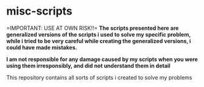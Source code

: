misc-scripts
============
=IMPORTANT: USE AT OWN RISK!!=
**The scripts presented here are generalized versions of the scripts i used to solve my specific problem, while i tried to be very careful while creating the generalized versions, i could have made mistakes.**

**I am not responsible for any damage caused by my scripts when you were using them irresponsibly, and did not understand them in detail**

This repository contains all sorts of scripts i created to solve my problems
